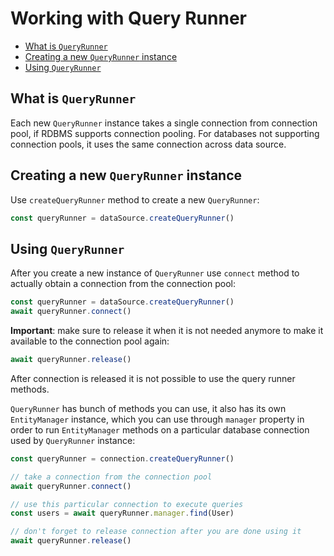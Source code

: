 # Working with Query Runner

-   [What is `QueryRunner`](#what-is-queryrunner)
-   [Creating a new `QueryRunner` instance](#creating-a-new-queryrunner-instance)
-   [Using `QueryRunner`](#using-queryrunner)

## What is `QueryRunner`

Each new `QueryRunner` instance takes a single connection from connection pool, if RDBMS supports connection pooling.
For databases not supporting connection pools, it uses the same connection across data source.

## Creating a new `QueryRunner` instance

Use `createQueryRunner` method to create a new `QueryRunner`:

```typescript
const queryRunner = dataSource.createQueryRunner()
```

## Using `QueryRunner`

After you create a new instance of `QueryRunner` use `connect` method to actually obtain a connection from the connection pool:

```typescript
const queryRunner = dataSource.createQueryRunner()
await queryRunner.connect()
```

**Important**: make sure to release it when it is not needed anymore to make it available to the connection pool again:

```typescript
await queryRunner.release()
```

After connection is released it is not possible to use the query runner methods.

`QueryRunner` has bunch of methods you can use, it also has its own `EntityManager` instance,
which you can use through `manager` property in order to run `EntityManager` methods on a particular database connection
used by `QueryRunner` instance:

```typescript
const queryRunner = connection.createQueryRunner()

// take a connection from the connection pool
await queryRunner.connect()

// use this particular connection to execute queries
const users = await queryRunner.manager.find(User)

// don't forget to release connection after you are done using it
await queryRunner.release()
```
